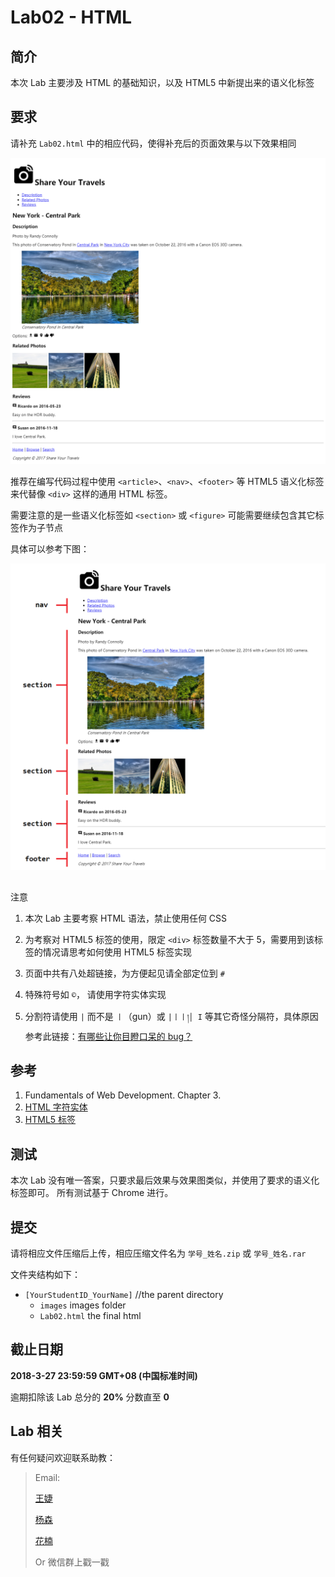 ﻿# Lab02 - HTML

## 简介

本次 Lab 主要涉及 HTML 的基础知识，以及 HTML5 中新提出来的语义化标签

## 要求

请补充 `Lab02.html` 中的相应代码，使得补充后的页面效果与以下效果相同

![最终效果](./screenshots/final.png)

推荐在编写代码过程中使用 `<article>`、`<nav>`、`<footer>` 等 HTML5 语义化标签来代替像 `<div>` 这样的通用 HTML 标签。

需要注意的是一些语义化标签如 `<section>` 或 `<figure>` 可能需要继续包含其它标签作为子节点

具体可以参考下图：


![HTML5 标签](./screenshots/final2.png)

## 
注意


1. 本次 Lab 主要考察 HTML 语法，禁止使用任何 CSS

2. 为考察对 HTML5 标签的使用，限定 `<div>` 标签数量不大于 5，需要用到该标签的情况请思考如何使用 HTML5 标签实现

3. 页面中共有八处超链接，为方便起见请全部定位到 `#`

4. 特殊符号如 `©`， 请使用字符实体实现

5. 分割符请使用 `|` 而不是 `丨`（gun）或 `|丨丨།│ Ι` 等其它奇怪分隔符，具体原因参考此链接：[有哪些让你目瞪口呆的 bug？](https://www.zhihu.com/question/21747929/answer/319675621)


## 参考

1. Fundamentals of Web Development. Chapter 3.
2. [HTML 字符实体](http://www.w3school.com.cn/html/html_entities.asp)
3. [HTML5 标签](http://www.w3school.com.cn/html5/html5_reference.asp)


## 测试

本次 Lab 没有唯一答案，只要求最后效果与效果图类似，并使用了要求的语义化标签即可。
所有测试基于 Chrome 进行。


## 提交

请将相应文件压缩后上传，相应压缩文件名为 `学号_姓名.zip` 或 `学号_姓名.rar`

文件夹结构如下：


* `[YourStudentID_YourName]` //the parent directory
    * `images` images folder
    * `Lab02.html` the final html


## 截止日期

**2018-3-27 23:59:59 GMT+08 (中国标准时间)**

逾期扣除该 Lab 总分的 **20%** 分数直至 **0**

## Lab 相关

有任何疑问欢迎联系助教：


> Email:
>
> [王婕](mailto:veronicadavichi@outlook.com)
>
> [杨森](mailto:syang15@fudan.edu.cn)
>
> [花楠](mailto:15302010013@fudan.edu.cn)
>
> Or 微信群上戳一戳
